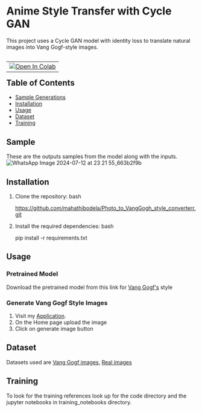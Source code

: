 # Anime Style Transfer with Cycle GAN

This project uses a Cycle GAN model with identity loss to translate natural images into Vang Gogf-style images. 

<table align="left">
  <td>
    <a href="https://www.kaggle.com/code/icode100/cyclegan" target="_parent"><img src="https://kaggle.com/static/images/open-in-kaggle.svg" alt="Open In Colab"/></a>
  </td>
</table>

<br>

## Table of Contents

- [Sample Generations](#sample)
- [Installation](#installation)
- [Usage](#usage)
- [Dataset](#dataset)
- [Training](#training)


## Sample
These are the outputs samples from the model along with the inputs.
![WhatsApp Image 2024-07-12 at 23 21 55_663b2f9b](https://github.com/user-attachments/assets/6855bb74-2e6a-4e8b-b461-3154fdb15b6b)


## Installation

1. Clone the repository:
   bash
   
   https://github.com/mahathibodela/Photo_to_VangGogh_style_converterr.git
   

3. Install the required dependencies:
   bash
   
   pip install -r requirements.txt
   

## Usage

### Pretrained Model

Download the pretrained model from this link for [Vang Gogf's](https://github.com/icode100/AniCyGAN/blob/main/AnimeGAN/checkpoints/Hayao/gen_animation.pth) style 

### Generate Vang Gogf Style Images

1. Visit my [Application](https://phototovanggoghstyleconverterr-ehtlpizn6ajamk3vcdjtos.streamlit.app/).
2. On the Home page upload the image
3. Click on generate image button

## Dataset

Datasets used are [Vang Gogf images](https://www.kaggle.com/datasets/icode100/cycleganvangogf/data), [Real images](https://www.kaggle.com/competitions/gan-getting-started/data?select=photo_jpg)
## Training

To look for the training references look up for the code directory and the jupyter notebooks in training_notebooks directory.
